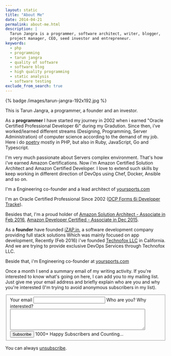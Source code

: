 ```yaml
---
layout: static
title: "About Me"
date: 2014-04-21
permalink: about-me.html
description: |
  Tarun Jangra is a programmer, software architect, writer, blogger,
  project manager, CEO, seed investor and entrepreneur.
keywords:
  - php
  - programming
  - tarun jangra
  - quality of software
  - software blog
  - high quality programming
  - static analysis
  - software testing
exclude_from_search: true
---
```


{% badge /images/tarun-jangra-192x192.jpg %}

This is Tarun Jangra, a programmer, a founder and an investor.

As a **programmer** I have started my journey in 2002 when i earned
"Oracle Certified Professional Developer 6i" during my Gradution.
Since then, i've worked/learned different streams (Designing, Programming, Server Administration)
of computer science according to the demand of my job. Here i do [poetry](https://github.com/tarunjangra)
mostly in PHP, but also in Ruby, JavaScript, Go and Typescript.

I'm very much passionate about Servers complex environment. That's how i've earned Amazon Certifications. Now
i'm Amazon Certified Solution Architect and Amazon Certified Developer. I love to extend such skills by keep
working in different direction of DevOps using Chef, Docker, Ansible and so on.


I'm a Engineering co-founder and a lead architect of
[yoursports.com](https://www.yoursports.com) 

I'm an Oracle Certified Professional Since 2002
([OCP Forms 6i Developer Tracke](https://blogs.oracle.com/certification/entry/oracle_retires_oracle_internet)).

Besides that, I'm a proud holder of 
[Amazon Solution Architect - Associate in Feb 2016](https://aws.amazon.com/certification/certified-solutions-architect-associate/),
[Amazon Developer Certified - Associate in Dec 2015](https://aws.amazon.com/certification/certified-developer-associate/).


As a **founder** have founded [iZAP.in](http://www.izap.in/),
a software development company providing full stack solutions
Which was mainly focused on app development, Recently (Feb 2016) i've founded
[Technofox LLC](https://www.corporationwiki.com/p/2mw88u/technofox-llc) in
California. And we are trying to provide exclusive DevOps Services through
Technofox LLC.

Beside that, i'm Engineering co-founder at [yoursports.com](https://www.yoursports.com)


Once a month I send a summary email of my writing activity. If
you're interested to know what's going on here, I can add you to my
mailing list. Just give me your email address and briefly explain who are
you and why you're interested (I'm trying to avoid anonymous
subscribers in my list).

<form class="unprintable" action="http://formspree.io/blog@tarunjangra.com" method="POST"><fieldset id="form">
  <input type="hidden" name="_next" value="http://www.tarunjangra.com/subscribed.html"/>
  <input type="hidden" name="_subject" value="subscribe me"/>
  <input type="hidden" name="_format" value="text"/>
  <label for="email">Your email</label>
  <input id="email" class="field field-text" name="email" size="25" maxlength="255" type="email" required="required"/>
  <label for="reason">Who are you? Why interested?</label>
  <textarea id="reason" cols="50" name="reason" class="field field-text" rows="4" required="required"></textarea>
  <label for="subscribe">&nbsp;</label>
  <button id="subscribe" class="field">Subscribe</button>
  <span class="note">1000+ Happy Subscribers and Counting...</span>
</fieldset></form>

You can always [unsubscribe](/unsubscribe.html).

<script src="http://platform.twitter.com/oct.js" async='async' defer='defer'></script>
<script src="/js/about.js?{{ site.data['hash'] }}"></script>
